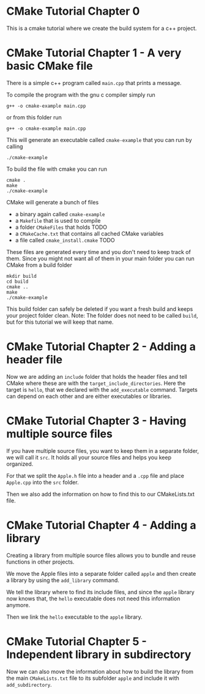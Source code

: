 # CMake Tutorial Chapter 0

This is a cmake tutorial where we create the build system for a c++ project.

# CMake Tutorial Chapter 1 - A very basic CMake file

There is a simple c++ program called `main.cpp` that prints a message.

To compile the program with the gnu c compiler simply run
```
g++ -o cmake-example main.cpp
```

or from this folder run
```
g++ -o cmake-example main.cpp
```

This will generate an executable called `cmake-example` that you can run by calling
```
./cmake-example
```

To build the file with cmake you can run
```
cmake .
make
./cmake-example
```

CMake will generate a bunch of files
- a binary again called `cmake-example`
- a `Makefile` that is used to compile
- a folder `CMakeFiles` that holds TODO
- a `CMakeCache.txt` that contains all cached CMake variables
- a file called `cmake_install.cmake` TODO

These files are generated every time and you don't need to keep track of them.
Since you might not want all of them in your main folder you can run CMake from a build folder
```
mkdir build
cd build
cmake ..
make
./cmake-example
```

This build folder can safely be deleted if you want a fresh build and keeps your project folder clean.
Note: The folder does not need to be called `build`, but for this tutorial we will keep that name.

# CMake Tutorial Chapter 2 - Adding a header file

Now we are adding an `include` folder that holds the header files and tell CMake where these are with the `target_include_directories`.
Here the target is `hello`, that we declared with the `add_executable` command.
Targets can depend on each other and are either executables or libraries.

# CMake Tutorial Chapter 3 - Having multiple source files

If you have multiple source files, you want to keep them in a separate folder, we will call it `src`.
It holds all your source files and helps you keep organized.

For that we split the `Apple.h` file into a header and a `.cpp` file and place `Apple.cpp` into the `src` folder.

Then we also add the information on how to find this to our CMakeLists.txt file.

# CMake Tutorial Chapter 4 - Adding a library

Creating a library from multiple source files allows you to bundle and reuse functions in other projects.

We move the Apple files into a separate folder called `apple` and then create a library by using the `add_library` command.

We tell the library where to find its include files, and since the `apple` library now knows that, the `hello` executable does not need this information anymore.

Then we link the `hello` executable to the `apple` library.

# CMake Tutorial Chapter 5 - Independent library in subdirectory

Now we can also move the information about how to build the library from the main `CMakeLists.txt` file to its subfolder `apple` and include it with `add_subdirectory`.
